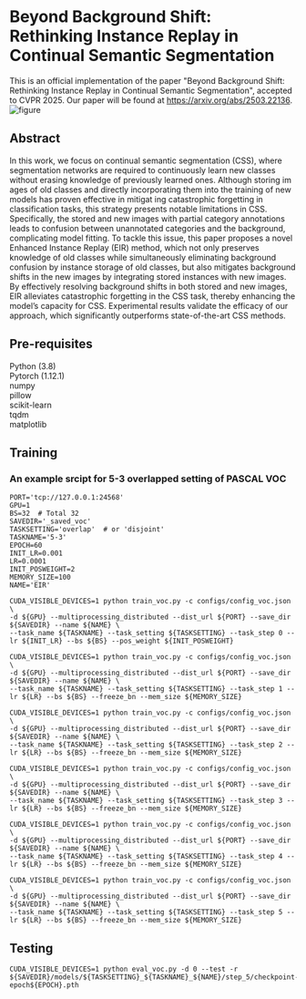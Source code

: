 # Beyond Background Shift: Rethinking Instance Replay in Continual Semantic Segmentation
This is an official implementation of the paper "Beyond Background Shift: Rethinking Instance Replay in Continual Semantic Segmentation", accepted to CVPR 2025.
Our paper will be found at https://arxiv.org/abs/2503.22136.
![figure](https://github.com/user-attachments/assets/448257b2-517b-477f-9ed4-45efbc1301c1)

## Abstract
In this work, we focus on continual semantic segmentation (CSS), where segmentation networks are required to continuously learn new classes without erasing knowledge of previously learned ones. Although storing im
ages of old classes and directly incorporating them into the training of new models has proven effective in mitigat
ing catastrophic forgetting in classification tasks, this strategy presents notable limitations in CSS. Specifically, the stored and new images with partial category annotations leads to confusion between unannotated categories and the background, complicating model fitting. To tackle this issue, this paper proposes a novel Enhanced Instance Replay (EIR) method, which not only preserves knowledge of old classes while simultaneously eliminating background confusion by instance storage of old classes, but also mitigates background shifts in the new images by integrating stored instances with new images. By effectively resolving background shifts in both stored and new images, EIR alleviates catastrophic forgetting in the CSS task, thereby enhancing the model’s capacity for CSS. Experimental results validate the efficacy of our approach, which significantly outperforms state-of-the-art CSS methods.

## Pre-requisites
Python (3.8)  
Pytorch (1.12.1)  
numpy  
pillow  
scikit-learn  
tqdm  
matplotlib  

## Training

### An example srcipt for 5-3 overlapped setting of PASCAL VOC

```
PORT='tcp://127.0.0.1:24568'
GPU=1
BS=32  # Total 32
SAVEDIR='_saved_voc'   
TASKSETTING='overlap'  # or 'disjoint'
TASKNAME='5-3'
EPOCH=60
INIT_LR=0.001
LR=0.0001
INIT_POSWEIGHT=2
MEMORY_SIZE=100 
NAME='EIR'

CUDA_VISIBLE_DEVICES=1 python train_voc.py -c configs/config_voc.json \
-d ${GPU} --multiprocessing_distributed --dist_url ${PORT} --save_dir ${SAVEDIR} --name ${NAME} \
--task_name ${TASKNAME} --task_setting ${TASKSETTING} --task_step 0 --lr ${INIT_LR} --bs ${BS} --pos_weight ${INIT_POSWEIGHT}

CUDA_VISIBLE_DEVICES=1 python train_voc.py -c configs/config_voc.json \
-d ${GPU} --multiprocessing_distributed --dist_url ${PORT} --save_dir ${SAVEDIR} --name ${NAME} \
--task_name ${TASKNAME} --task_setting ${TASKSETTING} --task_step 1 --lr ${LR} --bs ${BS} --freeze_bn --mem_size ${MEMORY_SIZE}

CUDA_VISIBLE_DEVICES=1 python train_voc.py -c configs/config_voc.json \
-d ${GPU} --multiprocessing_distributed --dist_url ${PORT} --save_dir ${SAVEDIR} --name ${NAME} \
--task_name ${TASKNAME} --task_setting ${TASKSETTING} --task_step 2 --lr ${LR} --bs ${BS} --freeze_bn --mem_size ${MEMORY_SIZE}

CUDA_VISIBLE_DEVICES=1 python train_voc.py -c configs/config_voc.json \
-d ${GPU} --multiprocessing_distributed --dist_url ${PORT} --save_dir ${SAVEDIR} --name ${NAME} \
--task_name ${TASKNAME} --task_setting ${TASKSETTING} --task_step 3 --lr ${LR} --bs ${BS} --freeze_bn --mem_size ${MEMORY_SIZE}

CUDA_VISIBLE_DEVICES=1 python train_voc.py -c configs/config_voc.json \
-d ${GPU} --multiprocessing_distributed --dist_url ${PORT} --save_dir ${SAVEDIR} --name ${NAME} \
--task_name ${TASKNAME} --task_setting ${TASKSETTING} --task_step 4 --lr ${LR} --bs ${BS} --freeze_bn --mem_size ${MEMORY_SIZE}

CUDA_VISIBLE_DEVICES=1 python train_voc.py -c configs/config_voc.json \
-d ${GPU} --multiprocessing_distributed --dist_url ${PORT} --save_dir ${SAVEDIR} --name ${NAME} \
--task_name ${TASKNAME} --task_setting ${TASKSETTING} --task_step 5 --lr ${LR} --bs ${BS} --freeze_bn --mem_size ${MEMORY_SIZE}
```

## Testing
```
CUDA_VISIBLE_DEVICES=1 python eval_voc.py -d 0 --test -r ${SAVEDIR}/models/${TASKSETTING}_${TASKNAME}_${NAME}/step_5/checkpoint-epoch${EPOCH}.pth
```
